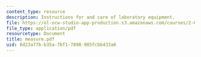 ```yaml
---
content_type: resource
description: Instructions for and care of laboratory equipment.
file: https://ol-ocw-studio-app-production.s3.amazonaws.com/courses/2-670-mechanical-engineering-tools-january-iap-2004/8d23a77bb35a7bf17898905fcbb433a0_measure.pdf
file_type: application/pdf
resourcetype: Document
title: measure.pdf
uid: 8d23a77b-b35a-7bf1-7898-905fcbb433a0
---
```

